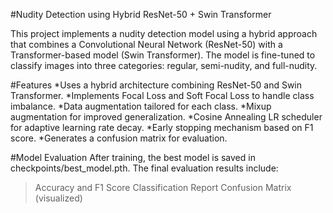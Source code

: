 #Nudity Detection using Hybrid ResNet-50 + Swin Transformer

This project implements a nudity detection model using a hybrid approach that combines a Convolutional Neural Network (ResNet-50) with a Transformer-based model (Swin Transformer). The model is fine-tuned to classify images into three categories: regular, semi-nudity, and full-nudity.

#Features
*Uses a hybrid architecture combining ResNet-50 and Swin Transformer.
*Implements Focal Loss and Soft Focal Loss to handle class imbalance.
*Data augmentation tailored for each class.
*Mixup augmentation for improved generalization.
*Cosine Annealing LR scheduler for adaptive learning rate decay.
*Early stopping mechanism based on F1 score.
*Generates a confusion matrix for evaluation.

#Model Evaluation
After training, the best model is saved in checkpoints/best_model.pth. The final evaluation results include:
>Accuracy and F1 Score
>Classification Report
>Confusion Matrix (visualized)
